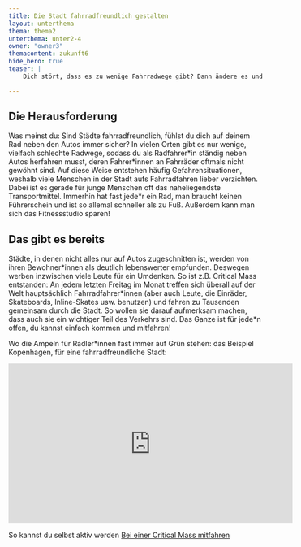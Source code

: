 ```yaml
---
title: Die Stadt fahrradfreundlich gestalten
layout: unterthema
thema: thema2
unterthema: unter2-4
owner: "owner3"
themacontent: zukunft6
hide_hero: true
teaser: |
    Dich stört, dass es zu wenige Fahrradwege gibt? Dann ändere es und werde aktiv!

---
```


## Die Herausforderung
Was meinst du: Sind Städte fahrradfreundlich, fühlst du dich auf deinem Rad neben den Autos immer sicher? In vielen Orten gibt es nur wenige, vielfach schlechte Radwege, sodass du als Radfahrer\*in ständig neben Autos herfahren musst, deren Fahrer\*innen an Fahrräder oftmals nicht gewöhnt sind. Auf diese Weise entstehen häufig Gefahrensituationen, weshalb viele Menschen in der Stadt aufs Fahrradfahren lieber verzichten. Dabei ist es gerade für junge Menschen oft das naheliegendste Transportmittel. Immerhin hat fast jede\*r ein Rad, man braucht keinen Führerschein und ist so allemal schneller als zu Fuß. Außerdem kann man sich das Fitnessstudio sparen!

## Das gibt es bereits
Städte, in denen nicht alles nur auf Autos zugeschnitten ist, werden von ihren Bewohner\*innen als deutlich lebenswerter empfunden. Deswegen werben inzwischen viele Leute für ein Umdenken. So ist z.B. Critical Mass entstanden: An jedem letzten Freitag im Monat treffen sich überall auf der Welt hauptsächlich Fahrradfahrer\*innen (aber auch Leute, die Einräder, Skateboards, Inline-Skates usw. benutzen) und fahren zu Tausenden gemeinsam durch die Stadt. So wollen sie darauf aufmerksam machen, dass auch sie ein wichtiger Teil des Verkehrs sind. Das Ganze ist für jede\*n offen, du kannst einfach kommen und mitfahren!

Wo die Ampeln für Radler\*innen fast immer auf Grün stehen: das Beispiel Kopenhagen, für eine fahrradfreundliche Stadt:
<div class="videoiframe"><iframe width="560" height="315" src="https://www.youtube-nocookie.com/embed/_gN0ododwm0" frameborder="0" allow="accelerometer; autoplay; encrypted-media; gyroscope; picture-in-picture" allowfullscreen></iframe></div>

<p class="link-list">
    <span class="link-list-headline">So kannst du selbst aktiv werden</span>
        <a class="external-link" href="http://itstartedwithafight.de/critical-mass-deutschland/" target="_blank">Bei einer Critical Mass mitfahren</a>
</p>
